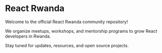 # React Rwanda

Welcome to the official React Rwanda community repository!  

We organize meetups, workshops, and mentorship programs to grow React developers in Rwanda.

Stay tuned for updates, resources, and open source projects.


